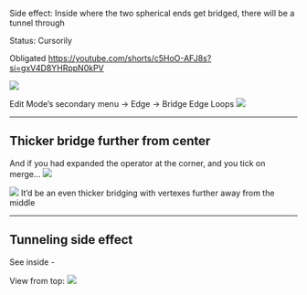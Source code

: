 
Side effect: Inside where the two spherical ends get bridged, there will be a tunnel through

Status: Cursorily

Obligated
https://youtube.com/shorts/c5HoO-AFJ8s?si=gxV4D8YHRppN0kPV

![](https://i.imgur.com/ntcirtA.png)


Edit Mode’s secondary menu → Edge → Bridge Edge Loops
![](https://i.imgur.com/HDiSL0n.png)

---

## Thicker bridge further from center

And if you had expanded the operator at the corner, and you tick on merge...
![](https://i.imgur.com/ZyEJVtm.png)

![](https://i.imgur.com/qgvbc4R.png)
It’d be an even thicker bridging with vertexes further away from the middle

---

## Tunneling side effect

See inside -

View from top:
![](https://i.imgur.com/apS9nJu.png)
